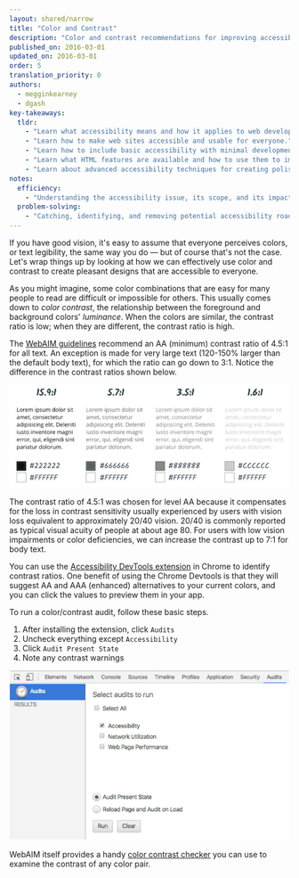 ```yaml
---
layout: shared/narrow
title: "Color and Contrast"
description: "Color and contrast recommendations for improving accessibility"
published_on: 2016-03-01
updated_on: 2016-03-01
order: 5
translation_priority: 0
authors:
  - megginkearney
  - dgash
key-takeaways:
  tldr: 
    - "Learn what accessibility means and how it applies to web development."
    - "Learn how to make web sites accessible and usable for everyone."
    - "Learn how to include basic accessibility with minimal development impace."
    - "Learn what HTML features are available and how to use them to improve accessibility."
    - "Learn about advanced accessibility techniques for creating polished accessibility experiences."
notes:
  efficiency:
    - "Understanding the accessibility issue, its scope, and its impact can make you a better web developer."
  problem-solving:
    - "Catching, identifying, and removing potential accessibility roadblocks before they happen can improve your development process and reduce maintenance requirements."
---
```


If you have good vision, it's easy to assume that everyone perceives colors, or text legibility, the same way you do &mdash; but of course that's not the case. Let's wrap things up by looking at how we can effectively use color and contrast to create pleasant designs that are accessible to everyone.

As you might imagine, some color combinations that are easy for many people to read are difficult or impossible for others. This usually comes down to *color contrast*, the relationship between the foreground and background colors' *luminance*. When the colors are similar, the contrast ratio is low; when they are different, the contrast ratio is high.

The <a href="http://webaim.org/standards/wcag/" target="_blank">WebAIM guidelines</a> recommend an AA (minimum) contrast ratio of 4.5:1 for all text. An exception is made for very large text (120-150% larger than the default body text), for which the ratio can go down to 3:1. Notice the difference in the contrast ratios shown below.

![comparison of various contrast ratios](imgs/contrast-ratios.png)

The contrast ratio of 4.5:1 was chosen for level AA because it compensates for the loss in contrast sensitivity usually experienced by users with vision loss equivalent to approximately 20/40 vision. 20/40 is commonly reported as typical visual acuity of people at about age 80. For users with low vision impairments or color deficiencies, we can increase the contrast up to 7:1 for body text.

You can use the <a href="https://chrome.google.com/webstore/detail/accessibility-developer-t/fpkknkljclfencbdbgkenhalefipecmb?hl=en" target="_blank">Accessibility DevTools extension</a> in Chrome to identify contrast ratios. One benefit of using the Chrome Devtools is that they will suggest AA and AAA (enhanced) alternatives to your current colors, and you can click the values to preview them in your app.

To run a color/contrast audit, follow these basic steps.

 1. After installing the extension, click `Audits`
 1. Uncheck everything except `Accessibility`
 1. Click `Audit Present State`
 1. Note any contrast warnings

![the devtools contrast audit dialog](imgs/contrast-audit.png)

WebAIM itself provides a handy <a href="http://webaim.org/resources/contrastchecker/" target="_blank">color contrast checker</a> you can use to examine the contrast of any color pair.
